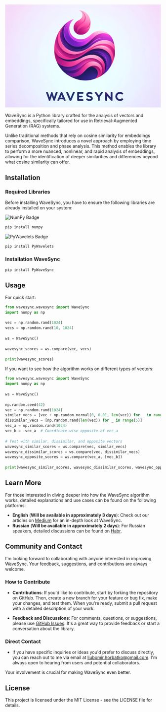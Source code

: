 ![WaveSync](/img/wavesync.png)


WaveSync is a Python library crafted for the analysis of vectors and embeddings, specifically tailored for use in Retrieval-Augmented Generation (RAG) systems. 

Unlike traditional methods that rely on cosine similarity for embeddings comparison, WaveSync introduces a novel approach by employing time series decomposition and phase analysis. This method enables the library to perform a more nuanced, nonlinear, and rapid analysis of embeddings, allowing for the identification of deeper similarities and differences beyond what cosine similarity can offer.

## Installation

### Required Libraries

Before installing WaveSync, you have to ensure the following libraries are already installed on your system:

![NumPy Badge](https://img.shields.io/badge/NumPy-%23013243.svg?&style=for-the-badge&logo=numpy&logoColor=white) 
```bash
pip install numpy
```

![PyWavelets Badge](https://img.shields.io/badge/PyWavelets-%23013243.svg?&style=for-the-badge&logo=pywavelets&logoColor=white)
```bash
pip install PyWavelets
```

### Installation WaveSync


```bash
pip install PyWaveSync
```

## Usage

For quick start:

```python
from wavesync.wavesync import WaveSync
import numpy as np

vec = np.random.rand(1024)  
vecs = np.random.rand(10, 1024)

ws = WaveSync()

wavesync_scores = ws.compare(vec, vecs)

print(wavesync_scores)
```

If you want to see how the algorithm works on different types of vectors:

```python
from wavesync.wavesync import WaveSync
import numpy as np

ws = WaveSync()

np.random.seed(42)  
vec = np.random.rand(1024)  
similar_vecs = [vec + np.random.normal(0, 0.01, len(vec)) for _ in range(5)]
dissimilar_vecs = [np.random.rand(len(vec)) for _ in range(5)]
vec_a = np.random.rand(1024)
vec_b = -vec_a  # Coordinate-wise opposite of vec_a

# Test with similar, dissimilar, and opposite vectors
wavesync_similar_scores = ws.compare(vec, similar_vecs)
wavesync_dissimilar_scores = ws.compare(vec, dissimilar_vecs)
wavesync_opposite_scores = ws.compare(vec_a, [vec_b])

print(wavesync_similar_scores, wavesync_dissimilar_scores, wavesync_opposite_scores)
```

## Learn More

For those interested in diving deeper into how the WaveSync algorithm works, detailed explanations and use cases can be found on the following platforms:

- **English** (**Will be available in approximately 3 days**): Check out our articles on [Medium](https://medium.com) for an in-depth look at WaveSync. 
- **Russian** (**Will be available in approximately 2 days**): For Russian speakers, detailed discussions can be found on [Habr](https://habr.com).

## Community and Contact

I'm looking forward to collaborating with anyone interested in improving WaveSync. Your feedback, suggestions, and contributions are always welcome.

### How to Contribute

- **Contributions**: If you'd like to contribute, start by forking the repository on GitHub. Then, create a new branch for your feature or bug fix, make your changes, and test them. When you're ready, submit a pull request with a detailed description of your work.

- **Feedback and Discussions**: For comments, questions, or suggestions, please use [GitHub Issues](https://github.com/guyfloki/wavesync/issues). It's a great way to provide feedback or start a conversation about the library.

### Direct Contact

- If you have specific inquiries or ideas you'd prefer to discuss directly, you can reach out to me via email at [liubomir.horbatko@gmail.com](mailto:liubomir.horbatko@gmail.com). I'm always open to hearing from users and potential collaborators.

Your involvement is crucial for making WaveSync even better.


## License

This project is licensed under the MIT License - see the LICENSE file for details.

